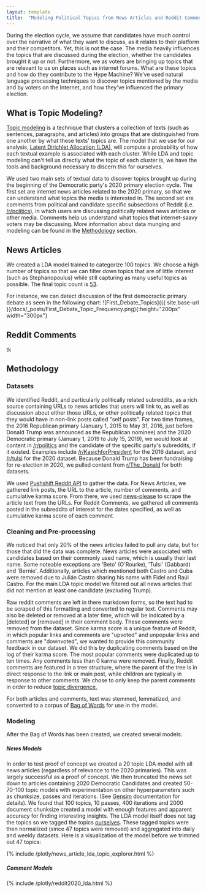 ```yaml
---
layout: template
title:  "Modeling Political Topics from News Articles and Reddit Comments"
---
```


During the election cycle, we assume that candidates have much control over the narrative of what they want to discuss, as it relates to their platform and their competitors. Yet, this is not the case. The media heavily influences the topics that are discussed during the election, whether the candidates brought it up or not. Furthermore, we as voters are bringing up topics that are relevant to us on places such as internet forums. What are these topics and how do they contribute to the Hype Machine? We’ve used natural language processing techniques to discover topics mentioned by the media and by voters on the Internet, and how they've influenced the primary election.

## What is Topic Modeling?

[Topic modeling](https://en.wikipedia.org/wiki/Topic_model) is a technique that clusters a collection of texts (such as sentences, paragraphs, and articles) into groups that are distinguished from one another by what these texts' topics are. The model that we use for our analysis, [Latent Dirichlet Allocation (LDA)](https://en.wikipedia.org/wiki/Latent_Dirichlet_allocation), will compute a probability of how each textual example is associated with each cluster. While LDA and topic modeling can't tell us directly what the topic of each cluster is, we have the tools and background necessary to discern this for ourselves.

We used two main sets of textual data to discover topics brought up during the beginning of the Democratic party's 2020 primary election cycle. The first set are internet news articles related to the 2020 primary, so that we can understand what topics the media is interested in. The second set are comments from political and candidate specific subsections of Reddit (i.e. [/r/politics](https://www.reddit.com/r/politics)), in which users are discussing politically related news articles or other media. Comments help us understand what topics that internet-saavy voters may be discussing. More information about data munging and modeling can be found in the [Methodology](#methodology) section.

## News Articles

We created a LDA model trained to categorize 100 topics. We choose a high number of topics so that we can filter down topics that are of little interest (such as Stephanopoulus) while still capturing as many useful topics as possible. The final topic count is [53](https://github.com/berkeley-politics-capstone/politics-capstone/blob/master/data/LDA_news_topics).

For instance, we can detect discussion of the first democractic primary debate as seen in the following chart:
![First_Debate_Topics]({{ site.base-url }}/docs/_posts/First_Debate_Topic_Frequency.png){:height="200px" width="300px"} <br/>                                    



## Reddit Comments

tk

## Methodology

### Datasets

We identified Reddit, and particularly politically related subreddits, as a rich source containing URLs to news articles that users will link to, as well as discussion about either those URLs, or other politically related topics that they would have in non-link posts called "self posts".  For two time frames, the 2016 Republican primary (January 1, 2015 to May 31, 2016, just before Donald Trump was announced as the Republican nominee) and the 2020 Democratic primary (January 1, 2019 to July 15, 2019), we would look at content in [/r/politics](politics.reddit.com) and the candidate of the specific party's subreddits, if it existed. Examples include [/r/KasichforPresident](KasichforPresident.reddit.com) for the 2016 dataset, and [/r/tulsi](tulsi.reddit.com) for the 2020 dataset. Because Donald Trump has been fundraising for re-election in 2020, we pulled content from [r/The_Donald](the_donald.reddit.com) for both datasets. 

We used [Pushshift Reddit API](https://github.com/pushshift/api) to gather the data. For News Articles, we gathered link posts, the URL to the article, number of comments, and cumulative karma score. From there, we used [news-please](https://github.com/fhamborg/news-please) to scrape the article text from the URLs. For Reddit Comments, we gathered all comments posted in the subreddits of interest for the dates specified, as well as cumulative karma score of each comment.

### Cleaning and Pre-processing

We noticed that only 20% of the news articles failed to pull any data, but for those that did the data was complete. News articles were associated with candidates based on their commonly used name, which is usually their last name. Some noteable exceptions are 'Beto' (O'Rourke), 'Tulsi' (Gabbard) and 'Bernie'. Additionally, articles which mentioned both Castro and Cuba were removed due to Julián Castro sharing his name with Fidel and Raúl Castro. For the main LDA topic model we filtered out all news articles that did not mention at least one candidate (excluding Trump).

Raw reddit comments are left in there markdown forms, so the text had to be scraped of this formatting and converted to regular text. Comments may also be deleted or removed at a later time, which will be indicated by a [deleted] or [removed] in their comment body. These comments were removed from the dataset. Since karma score is a unique feature of Reddit, in which popular links and comments are "upvoted" and unpopular links and comments are "downvoted", we wanted to provide this community feedback in our dataset. We did this by duplicating comments based on the log of their karma score. The most popular comments were duplicated up to ten times. Any comments less than 0 karma were removed. Finally, Reddit comments are featured in a tree structure, where the parent of the tree is in direct response to the link or main post, while children are typically in response to other comments. We chose to only keep the parent comments in order to reduce [topic divergence.](https://cs224d.stanford.edu/reports/ChowHong.pdf)

For both articles and comments, text was stemmed, lemmatized, and converted to a corpus of [Bag of Words](https://en.wikipedia.org/wiki/Bag-of-words_model) for use in the model.

### Modeling

After the Bag of Words has been created, we created several models:

##### News Models

In order to test proof of concept we created a 20 topic LDA model with all news articles (regardless of relevance to the 2020 primaries). This was largely successful as a proof of concept. We then truncated the news set down to articles containing 2020 Democratic Candidates and created 50-70-100 topic models with experimentation on other hyperparameters such as chunksize, passes and iterations. (See [Gensim](https://radimrehurek.com/gensim/models/ldamodel.html) documentation for details). We found that 100 topics, 10 passes, 400 iterations and 2000 document chunksize created a model with enough features and apparent accuracy for finding interesting insights. The LDA model itself does not tag the topics so we tagged the topics [ourselves](https://docs.google.com/spreadsheets/d/1G1wjjoacTZ7nQqt-Do5zBmPXyLDpA9mqf7pH6knNvkA/edit?usp=sharing). These tagged topics were then normalized (since 47 topics were removed) and aggregated into daily and weekly datasets. Here is a visualization of the model before we trimmed out 47 topics:

{% include /plotly/news_article_lda_topic_explorer.html %}

##### Comment Models

{% include /plotly/reddit2020_lda.html %}




